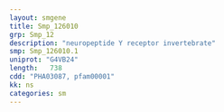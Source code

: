 ```yaml
---
layout: smgene
title: Smp_126010
grp: Smp_12
description: "neuropeptide Y receptor invertebrate"
smp: Smp_126010.1
uniprot: "G4VB24"
length:   738
cdd: "PHA03087, pfam00001"
kk: ns
categories: sm
---
```

